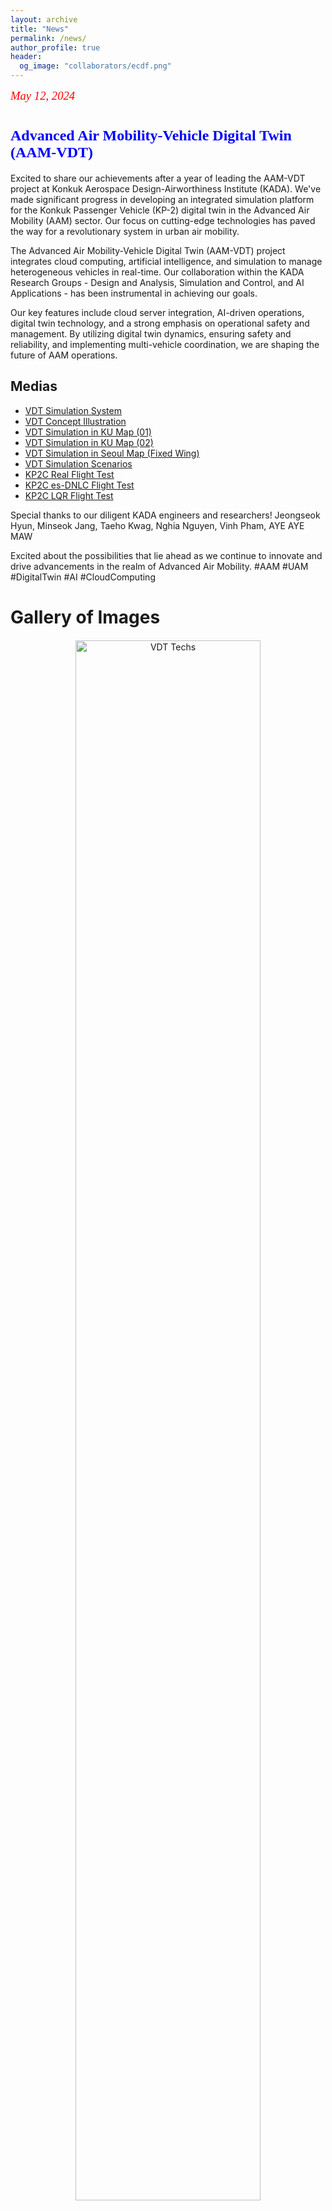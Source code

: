 ```yaml
---
layout: archive
title: "News"
permalink: /news/
author_profile: true
header:
  og_image: "collaborators/ecdf.png"
---
```


<html lang="en">
<head>
    <meta charset="UTF-8">
    <meta name="viewport" content="width=device-width, initial-scale=1.0">
    <title>News</title>
    <style>
        figure {
            text-align: center;
            margin: 20px;
        }
        figcaption {
            color: blue;
        }
        img {
            width: 80%;
            height: auto;
        }
        iframe {
            width: 80%;
            height: 315px;
            margin: 20px auto;
            display: block;
        }
        .separator {
            width: 100%;
            height: 2px; /* Adjust thickness as needed */
            background-color: #0000FF; /* Change color as needed */
            margin: 40px 0; /* Adjust spacing as needed */
        }
    </style>
</head>
</html>

<span style="font-family: times, serif; font-size:14pt; font-style:italic; color:red"> May 12, 2024 </span>

# <span style="font-family: times, serif; font-size:18pt; font-style:bold; color:blue"> Advanced Air Mobility-Vehicle Digital Twin (AAM-VDT) </span>

Excited to share our achievements after a year of leading the AAM-VDT project at Konkuk Aerospace Design-Airworthiness Institute (KADA). We've made significant progress in developing an integrated simulation platform for the Konkuk Passenger Vehicle (KP-2) digital twin in the Advanced Air Mobility (AAM) sector. Our focus on cutting-edge technologies has paved the way for a revolutionary system in urban air mobility.

The Advanced Air Mobility-Vehicle Digital Twin (AAM-VDT) project integrates cloud computing, artificial intelligence, and simulation to manage heterogeneous vehicles in real-time. Our collaboration within the KADA Research Groups - Design and Analysis, Simulation and Control, and AI Applications - has been instrumental in achieving our goals.

Our key features include cloud server integration, AI-driven operations, digital twin technology, and a strong emphasis on operational safety and management. By utilizing digital twin dynamics, ensuring safety and reliability, and implementing multi-vehicle coordination, we are shaping the future of AAM operations.

## Medias

- [VDT Simulation System](https://youtu.be/ePH-f1H2PH8)
- [VDT Concept Illustration](https://youtu.be/9effNK__aOU)
- [VDT Simulation in KU Map (01)](https://youtu.be/X20FuC0C7pM)
- [VDT Simulation in KU Map (02)](https://youtu.be/huKKna1OFjA)
- [VDT Simulation in Seoul Map (Fixed Wing)](https://youtu.be/luD0U2uVrgg)
- [VDT Simulation Scenarios](https://youtu.be/QfZZfo9YNls)
- [KP2C Real Flight Test](https://youtu.be/qfMXk1IYKFA)
- [KP2C es-DNLC Flight Test](https://youtu.be/u0xFRdc-97Q)
- [KP2C LQR Flight Test](https://youtu.be/FqyS67FReXo)

Special thanks to our diligent KADA engineers and researchers! Jeongseok Hyun, Minseok Jang, Taeho Kwag, Nghia Nguyen, Vinh Pham, AYE AYE MAW

Excited about the possibilities that lie ahead as we continue to innovate and drive advancements in the realm of Advanced Air Mobility. #AAM #UAM #DigitalTwin #AI #CloudComputing

<html lang="en">
<body>

<h1>Gallery of Images</h1>

<figure>
    <img src="../images/news/240512/AAM-VDT/VDT Techs..jpg" alt="VDT Techs">
    <figcaption>VDT Technologies of KADA</figcaption>
</figure>
<figure>
    <img src="../images/news/240512/AAM-VDT/VDT Simulation System.jpg" alt="VDT Simulation System">
    <figcaption>VDT Simulation System for Demonstration</figcaption>
</figure>
<figure>
    <img src="../images/news/240512/AAM-VDT/VDT-CILS.jpg" alt="VDT-CILS">
    <figcaption> VDT Cloud in the loop simulation (CILS) </figcaption>
</figure>
<figure>
    <img src="../images/news/240512/AAM-VDT/VDT-Single-ODT.jpg" alt="VDT Single ODT">
    <figcaption>VDT Single Vehicle integrated with operational digital twin (ODT)</figcaption>
</figure>
<figure>
    <img src="../images/news/240512/AAM-VDT/VDT-SITL.jpg" alt="VDT SITL">
    <figcaption>VDT software in the loop simulation (SITL)</figcaption>
</figure>
<figure>
    <img src="../images/news/240512/AAM-VDT/VDT-SITL-Simplified.jpg" alt="VDT SITL Simplified">
    <figcaption>VDT PX4-KFDS SITL with Bridge</figcaption>
</figure>

-------------------------

<h1>Embedded YouTube Videos</h1>

<iframe src="https://www.youtube.com/embed/ePH-f1H2PH8" frameborder="0" allow="accelerometer; autoplay; clipboard-write; encrypted-media; gyroscope; picture-in-picture" allowfullscreen></iframe>
<iframe src="https://www.youtube.com/embed/9effNK__aOU" frameborder="0" allow="accelerometer; autoplay; clipboard-write; encrypted-media; gyroscope; picture-in-picture" allowfullscreen></iframe>
<iframe src="https://www.youtube.com/embed/X20FuC0C7pM" frameborder="0" allow="accelerometer; autoplay; clipboard-write; encrypted-media; gyroscope; picture-in-picture" allowfullscreen></iframe>
<iframe src="https://www.youtube.com/embed/huKKna1OFjA" frameborder="0" allow="accelerometer; autoplay; clipboard-write; encrypted-media; gyroscope; picture-in-picture" allowfullscreen></iframe>
<iframe src="https://www.youtube.com/embed/luD0U2uVrgg" frameborder="0" allow="accelerometer; autoplay; clipboard-write; encrypted-media; gyroscope; picture-in-picture" allowfullscreen></iframe>
<iframe src="https://www.youtube.com/embed/QfZZfo9YNls" frameborder="0" allow="accelerometer; autoplay; clipboard-write; encrypted-media; gyroscope; picture-in-picture" allowfullscreen></iframe>
<iframe src="https://www.youtube.com/embed/qfMXk1IYKFA" frameborder="0" allow="accelerometer; autoplay; clipboard-write; encrypted-media; gyroscope; picture-in-picture" allowfullscreen></iframe>
<iframe src="https://www.youtube.com/embed/u0xFRdc-97Q" frameborder="0" allow="accelerometer; autoplay; clipboard-write; encrypted-media; gyroscope; picture-in-picture" allowfullscreen></iframe>
<iframe src="https://www.youtube.com/embed/FqyS67FReXo" frameborder="0" allow="accelerometer; autoplay; clipboard-write; encrypted-media; gyroscope; picture-in-picture" allowfullscreen></iframe>

</body>
</html>

<html lang="en">
<body> <div class="separator"></div> </body>
</html>

<span style="font-family: times, serif; font-size:14pt; font-style:italic; color:red"> May 10, 2024 </span>

# <span style="font-family: times, serif; font-size:18pt; font-style:bold; color:blue"> IEEE/IFIP Network Operations and Management Symposium (NOMS 2024) - 6–10 May 2024 // Seoul, South Korea </span>

[[NOMS 2024 Symposium](https://noms2024.ieee-noms.org/)](<https://noms2024.ieee-noms.org/>)

I am excited to announce my attendance at the 2024 IEEE/IFIP Network Operations and Management Symposium (NOMS 2024), which took place from May 6 to May 10, 2024, at The-K Hotel in Seoul, South Korea. Returning to Korea after two decades, this symposium was a pivotal event for professionals in the network operations and management field. NOMS 2024 featured an extensive program with keynotes, technical sessions, panel discussions, and various workshops. The theme for this year was “Towards intelligent, reliable, and sustainable network and service management,” focusing on the latest advancements in 5G and emerging 6G networks and their roles in supporting critical applications such as IoT, smart cities, and autonomous vehicles. This event gathered researchers, developers, service providers, and policymakers, offering a unique platform for knowledge exchange and collaboration in shaping the future of network management.

At NOMS 2024, we presented our paper titled **"Optimal Resource Utilization in Hyperledger Fabric: A Comprehensive SPN-Based Performance Evaluation Paradigm,"** authored by Carlos Melo, Glauber Gonçalves, Francisco A. Silva, Leonel Feitosa, Iure Fé, André Soares, Eunmi Choi, Tuan Anh Nguyen, and Dugki Min. Our research focuses on Hyperledger Fabric, a leading framework for permissioned blockchain systems, and aims to enhance blockchain performance and efficiency. We developed a Stochastic Petri Net (SPN) model to evaluate Hyperledger Fabric's performance under various configurations, offering detailed analyses of the endorsement, ordering, and commit phases of transactions. The model provides actionable insights for optimizing blockchain configurations, supported by practical case studies and a sensitivity analysis identifying critical factors affecting mean response time (MRT). The findings highlight the impact of block size and transaction arrival rates on system response times, validating the model's utility in real-world applications. This research offers a robust framework for pre-deployment performance evaluation and capacity planning in Hyperledger Fabric, paving the way for more efficient and scalable blockchain implementations in enterprise environments.

```html
<img src="../images/news/240510/NOMS 2024/NOMS 2024 (01).jpg" alt="NOMS 2024 Photo 1">
<img src="../images/news/240510/NOMS 2024/NOMS 2024 (02).jpg" alt="NOMS 2024 Photo 2">
<img src="../images/news/240510/NOMS 2024/NOMS 2024 (03).jpg" alt="NOMS 2024 Photo 3">
```
